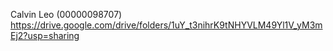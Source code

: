 Calvin Leo (00000098707)
https://drive.google.com/drive/folders/1uY_t3nihrK9tNHYVLM49Yl1V_yM3mEj2?usp=sharing
